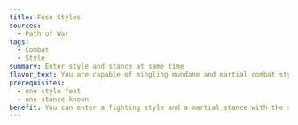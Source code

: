 ```yaml
---
title: Fuse Styles
sources:
  - Path of War
tags:
  - Combat
  - Style
summary: Enter style and stance at same time
flavor_text: You are capable of mingling mundane and martial combat styles.
prerequisites:
  - one style feat
  - one stance known
benefit: You can enter a fighting style and a martial stance with the same swift action.
---
```

